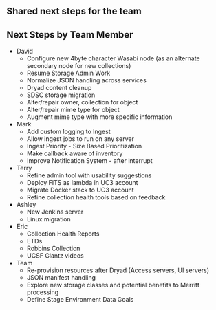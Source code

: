 ## Shared next steps for the team


## Next Steps by Team Member

- David
  - Configure new 4byte character Wasabi node (as an alternate secondary node for new collections)
  - Resume Storage Admin Work
  - Normalize JSON handling across services
  - Dryad content cleanup
  - SDSC storage migration
  - Alter/repair owner, collection for object
  - Alter/repair mime type for object
  - Augment mime type with more specific information
- Mark
  - Add custom logging to Ingest
  - Allow ingest jobs to run on any server
  - Ingest Priority - Size Based Prioritization
  - Make callback aware of inventory
  - Improve Notification System - after interrupt
- Terry
  - Refine admin tool with usability suggestions
  - Deploy FITS as lambda in UC3 account
  - Migrate Docker stack to UC3 account
  - Refine collection health tools based on feedback
- Ashley 
  - New Jenkins server
  - Linux migration
- Eric
  - Collection Health Reports
  - ETDs
  - Robbins Collection
  - UCSF Glantz videos
- Team
  - Re-provision resources after Dryad (Access servers, UI servers)
  - JSON manifest handling
  - Explore new storage classes and potential benefits to Merritt processing
  - Define Stage Environment Data Goals
